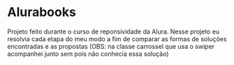 # Alurabooks
Projeto feito durante o curso de reponsividade da Alura. Nesse projeto eu resolvia cada etapa do meu modo a fim de comparar as formas de soluções encontradas e as propostas (OBS: na classe carrossel que usa o swiper acompanhei junto sem pois não conhecia essa solução)
